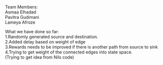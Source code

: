 Team Members:  
Asmaa Elhadad  
Pavitra Gudimani  
Lameya Afroze

What we have done so far:  
1.Randomly generated source and destination.  
2.Added delay based on weight of edge  
3.Rewards needs to be improved if there is another path from source to sink  
4.Trying to get weight of the connected edges into state space.  
(Trying to get idea from Nils code)
